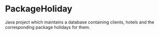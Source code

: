# PackageHoliday
Java project which maintains a database containing clients, hotels and the corresponding package holidays for them.
